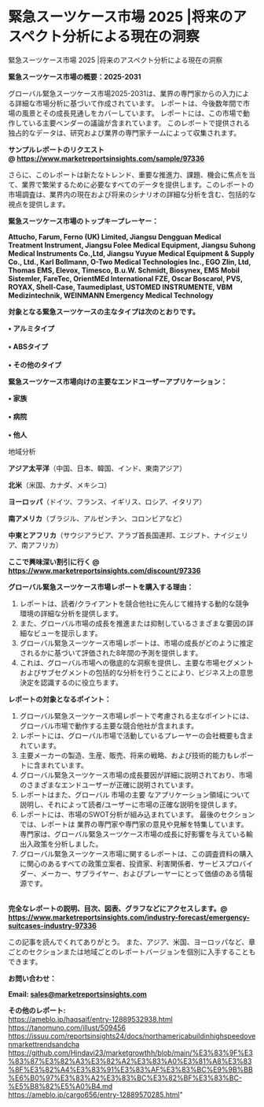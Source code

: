 # 緊急スーツケース市場 2025 |将来のアスペクト分析による現在の洞察
緊急スーツケース市場 2025 |将来のアスペクト分析による現在の洞察

<strong><b>緊急スーツケース市場の概要：2025-2031</b></strong>

グローバル緊急スーツケース市場2025-2031は、業界の専門家からの入力による詳細な市場分析に基づいて作成されています。 レポートは、今後数年間で市場の風景とその成長見通しをカバーしています。 レポートには、この市場で動作している主要ベンダーの議論が含まれています。 このレポートで提供される独占的なデータは、研究および業界の専門家チームによって収集されます。

<strong>サンプルレポートのリクエスト @ <a href=https://www.marketreportsinsights.com/sample/97336>https://www.marketreportsinsights.com/sample/97336</a></strong>

さらに、このレポートは新たなトレンド、重要な推進力、課題、機会に焦点を当て、業界で繁栄するために必要なすべてのデータを提供します。このレポートの市場調査は、業界内の現在および将来のシナリオの詳細な分析を含む、包括的な視点を提供します。

<strong>緊急スーツケース市場のトップキープレーヤー：</strong>

<strong>Attucho, Farum, Ferno (UK) Limited, Jiangsu Dengguan Medical Treatment Instrument, Jiangsu Folee Medical Equipment, Jiangsu Suhong Medical Instruments Co.,Ltd, Jiangsu Yuyue Medical Equipment & Supply Co., Ltd., Karl Bollmann, O-Two Medical Technologies Inc., EGO Zlin, Ltd, Thomas EMS, Elevox, Timesco, B.u.W. Schmidt, Biosynex, EMS Mobil Sistemler, FareTec, OrientMEd International FZE, Oscar Boscarol, PVS, ROYAX, Shell-Case, Taumediplast, USTOMED INSTRUMENTE, VBM Medizintechnik, WEINMANN Emergency Medical Technology</strong>

<strong><b>対象となる緊急スーツケースの主なタイプは次のとおりです。</b></strong>

<strong>• アルミタイプ<br><br>• ABSタイプ<br><br>• その他のタイプ</strong>

<strong><b>緊急スーツケース市場向けの主要なエンドユーザーアプリケーション：</b></strong>

<strong>• 家族<br><br>• 病院<br><br>• 他人</strong>

 地域分析

<strong><b>アジア太平洋</b></strong>（中国、日本、韓国、インド、東南アジア）

<strong><b>北米</b></strong>（米国、カナダ、メキシコ）

<strong><b>ヨーロッパ</b></strong>（ドイツ、フランス、イギリス、ロシア、イタリア）

<strong><b>南アメリカ</b></strong>（ブラジル、アルゼンチン、コロンビアなど）

<strong><b>中東とアフリカ</b></strong>（サウジアラビア、アラブ首長国連邦、エジプト、ナイジェリア、南アフリカ）

<strong>ここで興味深い割引に行く @ <a href=https://www.marketreportsinsights.com/discount/97336>https://www.marketreportsinsights.com/discount/97336</a></strong>

<strong><b>グローバル緊急スーツケース市場レポートを購入する理由：</b></strong>
<ol>
  <li>レポートは、読者/クライアントを競合他社に先んじて維持する動的な競争環境の詳細な分析を提供します。</li>
  <li>また、グローバル市場の成長を推進または抑制しているさまざまな要因の詳細なビューを提示します。</li>
  <li>グローバル緊急スーツケース市場レポートは、市場の成長がどのように推定されるかに基づいて評価された8年間の予測を提供します。</li>
  <li>これは、グローバル市場への徹底的な洞察を提供し、主要な市場セグメントおよびサブセグメントの包括的な分析を行うことにより、ビジネス上の意思決定を認識するのに役立ちます。</li>
</ol>
<strong><b>レポートの対象となるポイント：</b></strong>
<ol>
  <li>グローバル緊急スーツケース市場レポートで考慮される主なポイントには、グローバル市場で動作する主要な競合他社が含まれます。</li>
  <li>レポートには、グローバル市場で活動しているプレーヤーの会社概要も含まれています。</li>
  <li>主要メーカーの製造、生産、販売、将来の戦略、および技術的能力もレポートに含まれています。</li>
  <li>グローバル緊急スーツケース市場の成長要因が詳細に説明されており、市場のさまざまなエンドユーザーが正確に説明されています。</li>
  <li>レポートはまた、グローバル 市場の主要 なアプリケーション領域について説明し、それによって読者/ユーザーに市場の正確な説明を提供します。</li>
  <li>レポートには、市場のSWOT分析が組み込まれています。 最後のセクションでは、レポートは 業界の専門家や専門家の意見や見解を特集しています。 専門家は、グローバル緊急スーツケース市場の成長に好影響を与えている輸出入政策を分析しました。</li>
  <li>グローバル緊急スーツケース市場に関するレポートは、この調査資料の購入に関心のあるすべての政策立案者、投資家、利害関係者、サービスプロバイダー、メーカー、サプライヤー、およびプレーヤーにとって価値のある情報源です。</li>
</ol><br>
<strong>完全なレポートの説明、目次、図表、グラフなどにアクセスします。@ <a href=https://www.marketreportsinsights.com/industry-forecast/emergency-suitcases-industry-97336>https://www.marketreportsinsights.com/industry-forecast/emergency-suitcases-industry-97336</a></strong>

この記事を読んでくれてありがとう。 また、アジア、米国、ヨーロッパなど、章ごとのセクションまたは地域ごとのレポートバージョンを個別に入手することもできます。

<strong><b>お問い合わせ：</b></strong>

<strong>Email: </strong><a href=mailto:sales@marketreportsinsights.com><strong>sales@marketreportsinsights.com</strong></a>

<strong>その他のレポート:</strong>
<br>
<a href=https://ameblo.jp/haqsaif/entry-12889532938.html>https://ameblo.jp/haqsaif/entry-12889532938.html</a>
<br>
<a href=https://tanomuno.com/illust/509456>https://tanomuno.com/illust/509456</a>
<br>
<a href=https://issuu.com/reportsinsights24/docs/northamericabuildinhighspeedovenmarkettrendsandcha>https://issuu.com/reportsinsights24/docs/northamericabuildinhighspeedovenmarkettrendsandcha</a>
<br>
<a href=https://github.com/Hindavi23/marketgrowthh/blob/main/%E3%83%9F%E3%83%87%E3%82%A3%E3%82%A2%E3%83%A0%E3%81%A8%E3%83%8F%E3%82%A4%E3%83%91%E3%83%AF%E3%83%BC%E9%9B%BB%E6%B0%97%E3%83%A2%E3%83%BC%E3%82%BF%E3%83%BC-%E5%B8%82%E5%A0%B4.md>https://github.com/Hindavi23/marketgrowthh/blob/main/%E3%83%9F%E3%83%87%E3%82%A3%E3%82%A2%E3%83%A0%E3%81%A8%E3%83%8F%E3%82%A4%E3%83%91%E3%83%AF%E3%83%BC%E9%9B%BB%E6%B0%97%E3%83%A2%E3%83%BC%E3%82%BF%E3%83%BC-%E5%B8%82%E5%A0%B4.md</a>
<br>
<a href=https://ameblo.jp/cargo656/entry-12889570285.html>https://ameblo.jp/cargo656/entry-12889570285.html</a>"

